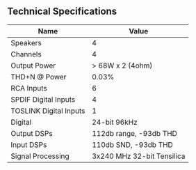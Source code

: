 ## Technical Specifications

| Name | Value |
| ---- | ----- | 
| Speakers | 4 |
| Channels | 4 |
| Output Power | > 68W x 2 (4ohm) |
| THD+N @ Power | 0.03% |
| RCA Inputs | 6 |
| SPDIF Digital Inputs | 4 |
| TOSLINK Digital Inputs | 1 |
| Digital | 24-bit 96kHz | 
| Output DSPs | 112db range, -93db THD |
| Input DSPs | 110db SND, -93db THD |
| Signal Processing | 3x240 MHz 32-bit Tensilica |